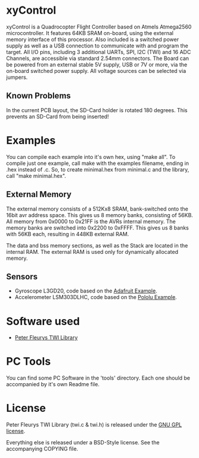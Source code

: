 # xyControl

xyControl is a Quadrocopter Flight Controller based on Atmels Atmega2560 microcontroller.
It features 64KB SRAM on-board, using the external memory interface of this processor.
Also included is a switched power supply as well as a USB connection to communicate with and program the target.
All I/O pins, including 3 additional UARTs, SPI, I2C (TWI) and 16 ADC Channels, are accessible via standard 2.54mm connectors.
The Board can be powered from an external stable 5V supply, USB or 7V or more, via the on-board switched power supply. All voltage sources can be selected via jumpers.

## Known Problems

In the current PCB layout, the SD-Card holder is rotated 180 degrees. This prevents an SD-Card from being inserted!

# Examples

You can compile each example into it's own hex, using "make all". To compile just one example, call make with the examples filename, ending in .hex instead of .c. So, to create minimal.hex from minimal.c and the library, call "make minimal.hex".

## External Memory

The external memory consists of a 512Kx8 SRAM, bank-switched onto the 16bit avr address space.
This gives us 8 memory banks, consisting of 56KB. All memory from 0x0000 to 0x21FF is the AVRs internal memory. The memory banks are switched into 0x2200 to 0xFFFF.
This gives us 8 banks with 56KB each, resulting in 448KB external RAM.

The data and bss memory sections, as well as the Stack are located in the internal RAM. The external RAM is used only for dynamically allocated memory.

## Sensors

+ Gyroscope L3GD20, code based on the [Adafruit Example](https://github.com/adafruit/Adafruit_L3GD20).
+ Accelerometer LSM303DLHC, code based on the [Pololu Example](https://github.com/pololu/LSM303).

# Software used

 + [Peter Fleurys TWI Library](http://homepage.hispeed.ch/peterfleury/avr-software.html)

# PC Tools

You can find some PC Software in the 'tools' directory. Each one should be accompanied by it's own Readme file.

# License

Peter Fleurys TWI Library (twi.c & twi.h) is released under the [GNU GPL license](http://www.gnu.org/licenses/gpl.html).

Everything else is released under a BSD-Style license. See the accompanying COPYING file.

